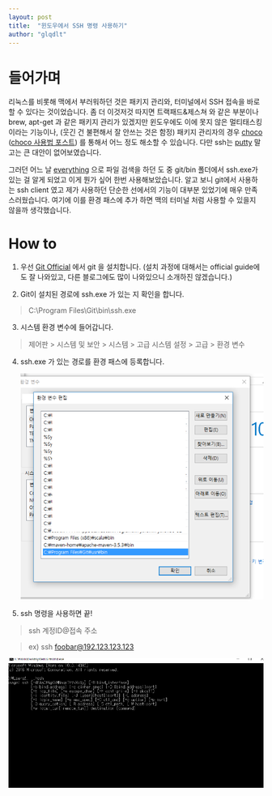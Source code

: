```yaml
---
layout: post
title:  "윈도우에서 SSH 명령 사용하기"
author: "glqdlt"
---
```



# 들어가며

리눅스를 비롯해 맥에서 부러워하던 것은 패키지 관리와, 터미널에서 SSH 접속을 바로 할 수 있다는 것이었습니다. 좀 더 이것저것 따지면 트랙패드&제스쳐 와 같은 부분이나 brew, apt-get 과 같은 패키지 관리가 있겠지만 윈도우에도 이에 못지 않은 멀티태스킹이라는 기능이나, (웃긴 건 불편해서 잘 안쓰는 것은 함정) 패키지 관리자의 경우 [choco](https://chocolatey.org/) ([choco 사용법 포스트](http://bit.ly/2JW7a4x)) 를 통해서 어느 정도 해소할 수 있습니다. 다만 ssh는 [putty](https://ko.wikipedia.org/wiki/PuTTY) 말고는 큰 대안이 없어보였습니다. 

그러던 어느 날 [everything](https://www.voidtools.com/ko-kr/) 으로 파일 검색을 하던 도 중 git/bin 폴더에서 ssh.exe가 있는 걸 알게 되었고 이게 뭔가 싶어 한번 사용해보았습니다. 알고 보니 git에서 사용하는 ssh client 였고 제가 사용하던 단순한 선에서의 기능이 대부분 있었기에 매우 만족스러웠습니다. 여기에 이를 환경 패스에 추가 하면 맥의 터미널 처럼 사용할 수 있을지 않을까 생각했습니다.

# How to

1. 우선 [Git Official](https://git-scm.com/) 에서 git 을 설치합니다. (설치 과정에 대해서는 official guide에도 잘 나와있고, 다른 블로그에도 많이 나와있으니 소개하진 않겠습니다.)

2. Git이 설치된 경로에 ssh.exe 가 있는 지 확인을 합니다.

> C:\Program Files\Git\bin\ssh.exe

3. 시스템 환경 변수에 들어갑니다.

> 제어판 > 시스템 및 보안 > 시스템 > 고급 시스템 설정 > 고급 > 환경 변수

4. ssh.exe 가 있는 경로를 환경 패스에 등록합니다.

    <img src ="/images/systempath.PNG"/>


5. ssh 명령을 사용하면 끝!

> ssh 계정ID@접속 주소

> ex)  ssh foobar@192.123.123.123

   <img src ="/images/usessh.PNG"/>